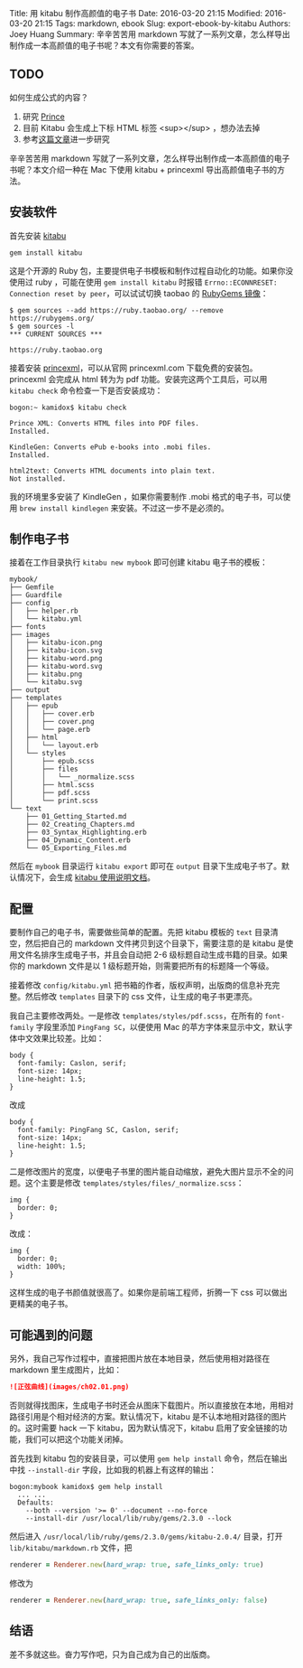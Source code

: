 Title: 用 kitabu 制作高颜值的电子书
Date: 2016-03-20 21:15
Modified: 2016-03-20 21:15
Tags: markdown, ebook
Slug: export-ebook-by-kitabu
Authors: Joey Huang
Summary: 辛辛苦苦用 markdown 写就了一系列文章，怎么样导出制作成一本高颜值的电子书呢？本文有你需要的答案。

## TODO

如何生成公式的内容？

1. 研究 [Prince](http://www.princexml.com)
2. 目前 Kitabu 会生成上下标 HTML 标签 <sup\></sup\> ，想办法去掉
3. 参考[这篇文章](http://www.princexml.com/forum/topic/2971/using-mathjax-with-princexml)进一步研究


辛辛苦苦用 markdown 写就了一系列文章，怎么样导出制作成一本高颜值的电子书呢？本文介绍一种在 Mac 下使用 kitabu + princexml 导出高颜值电子书的方法。

## 安装软件

首先安装 [kitabu](https://github.com/fnando/kitabu)

```shell
gem install kitabu
```

这是个开源的 Ruby 包，主要提供电子书模板和制作过程自动化的功能。如果你没使用过 ruby ，可能在使用 `gem install kitabu` 时报错 `Errno::ECONNRESET: Connection reset by peer`，可以试试切换 taobao 的 [RubyGems 镜像](https://ruby.taobao.org)：

```
$ gem sources --add https://ruby.taobao.org/ --remove https://rubygems.org/
$ gem sources -l
*** CURRENT SOURCES ***

https://ruby.taobao.org
```

接着安装 [princexml](http://princexml.com)，可以从官网 princexml.com 下载免费的安装包。princexml 会完成从 html 转为为 pdf 功能。安装完这两个工具后，可以用 `kitabu check` 命令检查一下是否安装成功：

```shell
bogon:~ kamidox$ kitabu check

Prince XML: Converts HTML files into PDF files.
Installed.

KindleGen: Converts ePub e-books into .mobi files.
Installed.

html2text: Converts HTML documents into plain text.
Not installed.
```

我的环境里多安装了 KindleGen ，如果你需要制作 .mobi 格式的电子书，可以使用 `brew install kindlegen` 来安装。不过这一步不是必须的。

## 制作电子书

接着在工作目录执行 `kitabu new mybook` 即可创建 kitabu 电子书的模板：

```
mybook/
├── Gemfile
├── Guardfile
├── config
│   ├── helper.rb
│   └── kitabu.yml
├── fonts
├── images
│   ├── kitabu-icon.png
│   ├── kitabu-icon.svg
│   ├── kitabu-word.png
│   ├── kitabu-word.svg
│   ├── kitabu.png
│   └── kitabu.svg
├── output
├── templates
│   ├── epub
│   │   ├── cover.erb
│   │   ├── cover.png
│   │   └── page.erb
│   ├── html
│   │   └── layout.erb
│   └── styles
│       ├── epub.scss
│       ├── files
│       │   └── _normalize.scss
│       ├── html.scss
│       ├── pdf.scss
│       └── print.scss
└── text
    ├── 01_Getting_Started.md
    ├── 02_Creating_Chapters.md
    ├── 03_Syntax_Highlighting.erb
    ├── 04_Dynamic_Content.erb
    └── 05_Exporting_Files.md
```

然后在 `mybook` 目录运行 `kitabu export` 即可在 `output` 目录下生成电子书了。默认情况下，会生成 [kitabu 使用说明文档](https://github.com/fnando/kitabu/raw/master/attachments/kitabu.pdf)。

## 配置

要制作自己的电子书，需要做些简单的配置。先把 kitabu 模板的 `text` 目录清空，然后把自己的 markdown 文件拷贝到这个目录下，需要注意的是 kitabu 是使用文件名排序生成电子书，并且会自动把 2-6 级标题自动生成书籍的目录。如果你的 markdown 文件是以 1 级标题开始，则需要把所有的标题降一个等级。

接着修改 `config/kitabu.yml` 把书箱的作者，版权声明，出版商的信息补充完整。然后修改 `templates` 目录下的 css 文件，让生成的电子书更漂亮。

我自己主要修改两处。一是修改 `templates/styles/pdf.scss`，在所有的 `font-family` 字段里添加 `PingFang SC`，以便使用 Mac 的苹方字体来显示中文，默认字体中文效果比较差。比如：

```
body {
  font-family: Caslon, serif;
  font-size: 14px;
  line-height: 1.5;
}
```

改成

```
body {
  font-family: PingFang SC, Caslon, serif;
  font-size: 14px;
  line-height: 1.5;
}
```

二是修改图片的宽度，以便电子书里的图片能自动缩放，避免大图片显示不全的问题。这个主要是修改 `templates/styles/files/_normalize.scss`：

```
img {
  border: 0;
}
```

改成：

```
img {
  border: 0;
  width: 100%;
}
```

这样生成的电子书颜值就很高了。如果你是前端工程师，折腾一下 css 可以做出更精美的电子书。

## 可能遇到的问题

另外，我自己写作过程中，直接把图片放在本地目录，然后使用相对路径在 markdown 里生成图片，比如：

```markdown
![正弦曲线](images/ch02.01.png)
```

否则就得找图床，生成电子书时还会从图床下载图片。所以直接放在本地，用相对路径引用是个相对经济的方案。默认情况下，kitabu 是不认本地相对路径的图片的。这时需要 hack 一下 kitabu，因为默认情况下，kitabu 启用了安全链接的功能，我们可以把这个功能关闭掉。

首先找到 kitabu 包的安装目录，可以使用 `gem help install` 命令，然后在输出中找 `--install-dir` 字段，比如我的机器上有这样的输出：

```
bogon:mybook kamidox$ gem help install
  ... ...
  Defaults:
    --both --version '>= 0' --document --no-force
    --install-dir /usr/local/lib/ruby/gems/2.3.0 --lock
```

然后进入 `/usr/local/lib/ruby/gems/2.3.0/gems/kitabu-2.0.4/` 目录，打开 `lib/kitabu/markdown.rb` 文件，把

```ruby
renderer = Renderer.new(hard_wrap: true, safe_links_only: true)
```

修改为

```ruby
renderer = Renderer.new(hard_wrap: true, safe_links_only: false)
```

## 结语

差不多就这些。奋力写作吧，只为自己成为自己的出版商。
